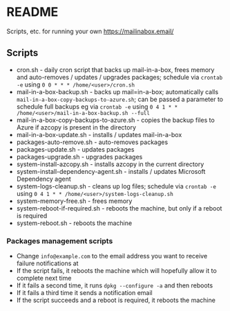 # README #

Scripts, etc. for running your own https://mailinabox.email/

## Scripts

* cron.sh - daily cron script that backs up mail-in-a-box, frees memory and auto-removes / updates / upgrades packages; schedule via `crontab -e` using `0 0 * * * /home/<user>/cron.sh`
* mail-in-a-box-backup.sh - backs up mail=in-a-box; automatically calls `mail-in-a-box-copy-backups-to-azure.sh`; can be passed a parameter to schedule full backups eg via `crontab -e` using `0 4 1 * * /home/<user>/mail-in-a-box-backup.sh --full`
* mail-in-a-box-copy-backups-to-azure.sh - copies the backup files to Azure if azcopy is present in the directory
* mail-in-a-box-update.sh - installs / updates mail-in-a-box
* packages-auto-remove.sh - auto-removes packages
* packages-update.sh - updates packages
* packages-upgrade.sh - upgrades packages
* system-install-azcopy.sh - installs azcopy in the current directory
* system-install-dependency-agent.sh - installs / updates Microsoft Dependency agent
* system-logs-cleanup.sh - cleans up log files; schedule via `crontab -e` using `0 4 1 * * /home/<user>/system-logs-cleanup.sh`
* system-memory-free.sh - frees memory
* system-reboot-if-required.sh - reboots the machine, but only if a reboot is required
* system-reboot.sh - reboots the machine

### Packages management scripts

* Change `info@example.com` to the email address you want to receive failure notifications at
* If the script fails, it reboots the machine which will hopefully allow it to complete next time
* If it fails a second time, it runs `dpkg --configure -a` and then reboots
* If it fails a third time it sends a notification email
* If the script succeeds and a reboot is required, it reboots the machine
